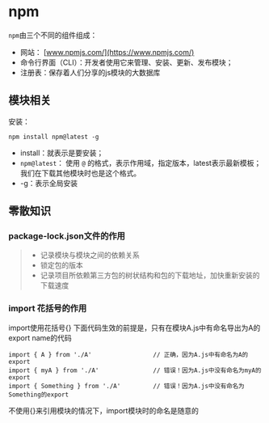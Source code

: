 # npm

`npm`由三个不同的组件组成：

- 网站： [www.npmjs.com/](https://www.npmjs.com/)
- 命令行界面（CLI）：开发者使用它来管理、安装、更新、发布模块；
- 注册表：保存着人们分享的js模块的大数据库

## 模块相关

安装：

```
npm install npm@latest -g
```

- install：就表示是要安装；
- `npm@latest`： 使用 `@` 的格式，表示作用域，指定版本，latest表示最新模板；我们在下载其他模块时也是这个格式。
- -g：表示全局安装

## 零散知识

### package-lock.json文件的作用

> - 记录模块与模块之间的依赖关系
> - 锁定包的版本
> - 记录项目所依赖第三方包的树状结构和包的下载地址，加快重新安装的下载速度

### import 花括号的作用

import使用花括号{}
下面代码生效的前提是，只有在模块A.js中有命名导出为A的export name的代码

```
import { A } from './A'                 // 正确，因为A.js中有命名为A的export
import { myA } from './A'               // 错误！因为A.js中没有命名为myA的export
import { Something } from './A'         // 错误！因为A.js中没有命名为Something的export
```

不使用{}来引用模块的情况下，import模块时的命名是随意的
